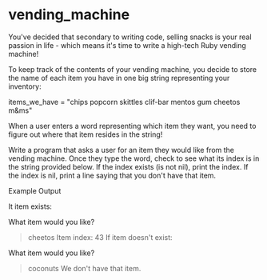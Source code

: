# vending_machine
You've decided that secondary to writing code, selling snacks is your real passion in life - which means it's time to write a high-tech Ruby vending machine!

To keep track of the contents of your vending machine, you decide to store the name of each item you have in one big string representing your inventory:

items_we_have = "chips popcorn skittles clif-bar mentos gum cheetos m&ms"

When a user enters a word representing which item they want, you need to figure out where that item resides in the string!

Write a program that asks a user for an item they would like from the vending machine. Once they type the word, check to see what its index is in the string provided below. If the index exists (is not nil), print the index. If the index is nil, print a line saying that you don't have that item.

Example Output

It item exists:

What item would you like?
> cheetos
Item index:
43
If item doesn't exist:

What item would you like?
> coconuts
We don't have that item.

